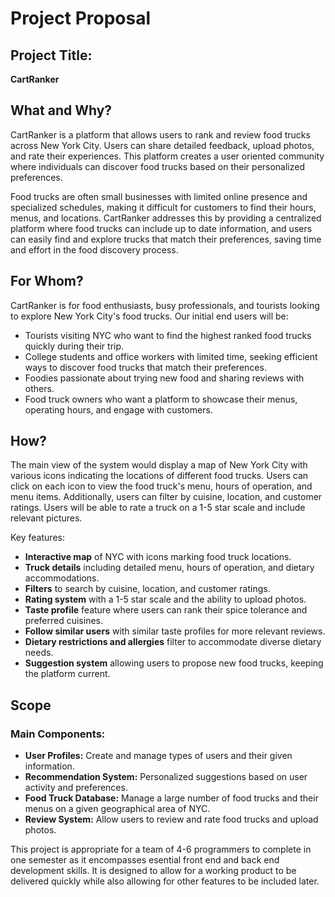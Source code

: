 # Project Proposal

## Project Title:
**CartRanker**

## What and Why?

CartRanker is a platform that allows users to rank and review food trucks across New York City. Users can share detailed feedback, upload photos, and rate their experiences. This platform creates a user oriented community where individuals can discover food trucks based on their personalized preferences. 

Food trucks are often small businesses with limited online presence and specialized schedules, making it difficult for customers to find their hours, menus, and locations. CartRanker addresses this by providing a centralized platform where food trucks can include up to date information, and users can easily find and explore trucks that match their preferences, saving time and effort in the food discovery process.

## For Whom?

CartRanker is for food enthusiasts, busy professionals, and tourists looking to explore New York City's food trucks. Our initial end users will be:

* Tourists visiting NYC who want to find the highest ranked food trucks quickly during their trip.
* College students and office workers with limited time, seeking efficient ways to discover food trucks that match their preferences.
* Foodies passionate about trying new food and sharing reviews with others.
* Food truck owners who want a platform to showcase their menus, operating hours, and engage with customers.

## How?

The main view of the system would display a map of New York City with various icons indicating the locations of different food trucks. Users can click on each icon to view the food truck's menu, hours of operation, and menu items. Additionally, users can filter by cuisine, location, and customer ratings. Users will be able to rate a truck on a 1-5 star scale and include relevant pictures.

Key features:
- **Interactive map** of NYC with icons marking food truck locations.
- **Truck details** including detailed menu, hours of operation, and dietary accommodations.
- **Filters** to search by cuisine, location, and customer ratings.
- **Rating system** with a 1-5 star scale and the ability to upload photos.
- **Taste profile** feature where users can rank their spice tolerance and preferred cuisines.
- **Follow similar users** with similar taste profiles for more relevant reviews.
- **Dietary restrictions and allergies** filter to accommodate diverse dietary needs.
- **Suggestion system** allowing users to propose new food trucks, keeping the platform current.


## Scope

### Main Components:
- **User Profiles:** Create and manage types of users and their given information. 
- **Recommendation System:** Personalized suggestions based on user activity and preferences.
- **Food Truck Database:** Manage a large number of food trucks and their menus on a given geographical area of NYC. 
- **Review System:** Allow users to review and rate food trucks and upload photos. 

This project is appropriate for a team of 4-6 programmers to complete in one semester as it encompasses esential front end and back end development skills. It is designed to allow for a working product to be delivered quickly while also allowing for other features to be included later. 